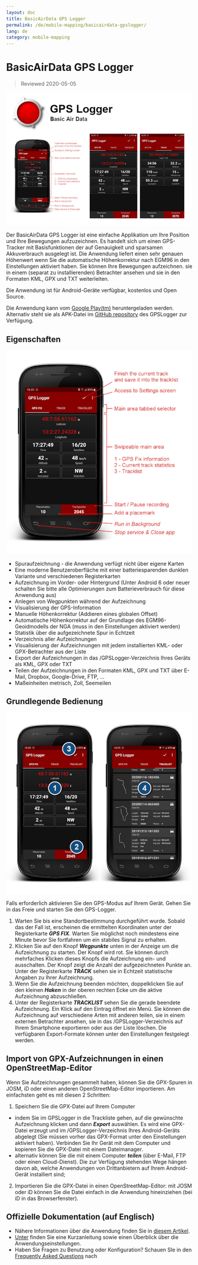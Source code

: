 ```yaml
---
layout: doc
title: BasicAirData GPS Logger
permalink: /de/mobile-mapping/basicairdata-gpslogger/
lang: de
category: mobile-mapping
---
```


BasicAirData GPS Logger
=======================

> Reviewed 2020-05-05

![BasicAirData-GPSLogger-002][]

Der BasicAirData GPS Logger ist eine einfache Applikation um Ihre Position und Ihre Bewegungen aufzuzeichnen. Es handelt sich um einen GPS-Tracker mit Basisfunktionen der auf Genauigkeit und sparsamen Akkuverbrauch ausgelegt ist. Die Anwendung liefert einen sehr genauen Höhenwert wenn Sie die automatische Höhenkorrektur nach EGM96 in den Einstellungen aktiviert haben. Sie können Ihre Bewegungen aufzeichnen. sie in einem (separat zu installierenden)  Betrachter ansehen und sie in den Formaten KML, GPX und TXT weiterleiten.

Die Anwendung ist für Android-Geräte verfügbar, kostenlos und Open Source.

Die Anwendung kann vom [Google Play(tm)](https://play.google.com/store/apps/details?id=eu.basicairdata.graziano.gpslogger) heruntergeladen werden.<br>
Alternativ steht sie als APK-Datei im [GitHub repository](https://github.com/BasicAirData/GPSLogger/tree/master/apk) des GPSLogger zur Verfügung.

Eigenschaften
--------

![BasicAirData-GPSLogger-000][]

* Spuraufzeichnung - die Anwendung verfügt nicht über eigene Karten
* Eine moderne Benutzeroberfläche mit einer batteriesparenden dunklen Variante und verschiedenen Registerkarten
* Aufzeichnung im Vorder- oder Hintergrund (Unter Android 6 oder neuer schalten Sie bitte alle Optimierungen zum Batterieverbrauch für diese Anwendung aus)
* Anlegen von Wegpunkten während der Aufzeichnung
* Visualisierung der GPS-Information
* Manuelle Höhenkorrektur (Addieren eines globalen Offset)
* Automatische Höhenkorrektur auf der Grundlage des EGM96-Geoidmodells der NGA (muss in den Einstellungen aktiviert werden)
* Statistik über die aufgezeichnete Spur in Echtzeit
* Verzeichnis aller Aufzeichnungen
* Visualisierung der Aufzeichnungen mit jedem installierten KML- oder GPX-Betrachter aus der Liste
* Export der Aufzeichnungen in das /GPSLogger-Verzeichnis Ihres Geräts als KML, GPX oder TXT
* Teilen der Aufzeichnungen in den Formaten KML, GPX und TXT über E-Mail, Dropbox, Google-Drive, FTP, ...
* Maßeinheiten metrisch, Zoll, Seemeilen

Grundlegende Bedienung
-----------

![BasicAirData-GPSLogger-001][]

Falls erforderlich aktivieren Sie den GPS-Modus auf Ihrem Gerät. Gehen Sie in das Freie und starten Sie den GPS-Logger.

1. Warten Sie bis eine Standortbestimmung durchgeführt wurde. Sobald das der Fall ist, erscheinen die ermittelten Koordinaten unter der Registerkarte ___GPS FIX___. Warten Sie möglichst noch mindestens eine Minute bevor Sie fortfahren um ein stabiles Signal zu erhalten.
2. Klicken Sie auf den Knopf ___Wegpunkte___ unten in der Anzeige um die Aufzeichnung zu starten. Der Knopf wird rot. Sie können durch mehrfaches Klicken dieses Knopfs die Aufzeichnung ein- und ausschalten. Der Knopf zeigt die Anzahl der aufgezeichneten Punkte an.
Unter der Registerkarte ___TRACK___ sehen sie in Echtzeit statistische Angaben zu Ihrer Aufzeichnung.
3. Wenn Sie die Aufzeichnung beenden möchten, doppelklicken Sie auf den kleinen ___Haken___ in der oberen rechten Ecke um die aktive Aufzeichnung abzuschließen.
4. Unter der Registerkarte ___TRACKLIST___ sehen Sie die gerade beendete Aufzeichnung. Ein Klick auf den Eintrag öffnet ein Menü. Sie können die Aufzeichnung auf verschiedene Arten mit anderen teilen, sie in einem externen Betrachter ansehen, sie in das /GPSLogger-Verzeichnis auf Ihrem Smartphone exportieren oder aus der Liste löschen. Die verfügbaren Export-Formate können unter den Einstellungen festgelegt werden.

Import von GPX-Aufzeichnungen in einen OpenStreetMap-Editor
--------------------------------------------

Wenn Sie Aufzeichnungen gesammelt haben, können Sie die GPX-Spuren in JOSM, iD oder einen anderen OpenStreetMap-Editor importieren.
Am einfachsten geht es mit diesen 2 Schritten:

1. Speichern Sie die GPX-Datei auf Ihrem Computer 
* indem Sie im GPSLogger in die Trackliste gehen, auf die gewünschte Aufzeichnung klicken und dann ___Export___ auswählen. Es wird eine GPX-Datei erzeugt und im /GPSLogger-Verzeichnis Ihres Android-Geräts abgelegt (Sie müssen vorher das GPX-Format unter den Einstellungen aktiviert haben). Verbinden Sie Ihr Gerät mit dem Computer und kopieren Sie die GPX-Datei mit einem Dateimanager.
* alternativ können Sie die mit einem Computer ___teilen___ (über E-Mail, FTP oder einen Cloud-Dienst). Die zur Verfügung stehenden Wege hängen davon ab, welche Anwendungen von Drittanbietern auf Ihrem Android-Gerät installiert sind;
2. Importieren Sie die GPX-Datei in einen OpenStreetMap-Editor: mit JOSM oder iD können Sie die Datei einfach in die Anwendung hineinziehen (bei iD in das Browserfenster).

Offizielle Dokumentation (auf Englisch)
----------------------

- Nähere Informationen über die Anwendung finden Sie in [diesem Artikel](http://www.basicairdata.eu/projects/android/android-gps-logger/).<br>
- [Unter](http://www.basicairdata.eu/projects/android/android-gps-logger/getting-started-guide-for-gps-logger/) finden Sie eine Kurzanleitung sowie einen Überblick über die Anwendungseinstellungen.<br>
- Haben Sie Fragen zu Benutzung oder Konfiguration? Schauen SIe in den [Frequently Asked Questions](https://github.com/BasicAirData/GPSLogger/blob/master/readme.md#frequently-asked-questions) nach

[BasicAirData-GPSLogger-002]:  /images/mobile-mapping/basicairdata-gpslogger_002.en.jpg
[BasicAirData-GPSLogger-000]:  /images/mobile-mapping/basicairdata-gpslogger_000.en.jpg
[BasicAirData-GPSLogger-001]:  /images/mobile-mapping/basicairdata-gpslogger_001.en.jpg